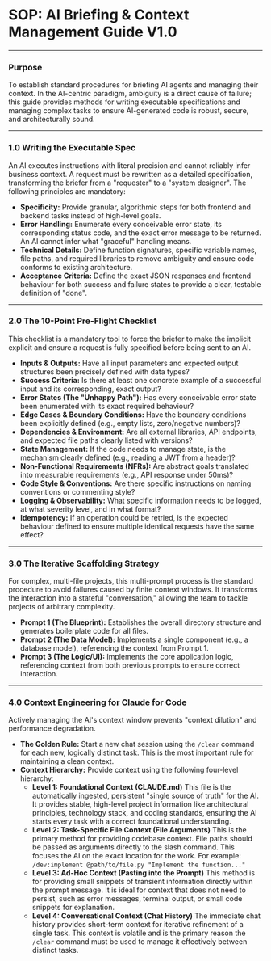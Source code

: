 # SOP: AI Briefing & Context Management Guide V1.0

---

### Purpose

To establish standard procedures for briefing AI agents and managing their context. In the AI-centric paradigm, ambiguity is a direct cause of failure; this guide provides methods for writing executable specifications and managing complex tasks to ensure AI-generated code is robust, secure, and architecturally sound.

---

### 1.0 Writing the Executable Spec

An AI executes instructions with literal precision and cannot reliably infer business context. A request must be rewritten as a detailed specification, transforming the briefer from a "requester" to a "system designer". The following principles are mandatory:

* **Specificity:** Provide granular, algorithmic steps for both frontend and backend tasks instead of high-level goals.
* **Error Handling:** Enumerate every conceivable error state, its corresponding status code, and the exact error message to be returned. An AI cannot infer what "graceful" handling means.
* **Technical Details:** Define function signatures, specific variable names, file paths, and required libraries to remove ambiguity and ensure code conforms to existing architecture.
* **Acceptance Criteria:** Define the exact JSON responses and frontend behaviour for both success and failure states to provide a clear, testable definition of "done".

---

### 2.0 The 10-Point Pre-Flight Checklist

This checklist is a mandatory tool to force the briefer to make the implicit explicit and ensure a request is fully specified before being sent to an AI.

* **Inputs & Outputs:** Have all input parameters and expected output structures been precisely defined with data types?
* **Success Criteria:** Is there at least one concrete example of a successful input and its corresponding, exact output?
* **Error States (The "Unhappy Path"):** Has every conceivable error state been enumerated with its exact required behaviour?
* **Edge Cases & Boundary Conditions:** Have the boundary conditions been explicitly defined (e.g., empty lists, zero/negative numbers)?
* **Dependencies & Environment:** Are all external libraries, API endpoints, and expected file paths clearly listed with versions?
* **State Management:** If the code needs to manage state, is the mechanism clearly defined (e.g., reading a JWT from a header)?
* **Non-Functional Requirements (NFRs):** Are abstract goals translated into measurable requirements (e.g., API response under 50ms)?
* **Code Style & Conventions:** Are there specific instructions on naming conventions or commenting style?
* **Logging & Observability:** What specific information needs to be logged, at what severity level, and in what format?
* **Idempotency:** If an operation could be retried, is the expected behaviour defined to ensure multiple identical requests have the same effect?

---

### 3.0 The Iterative Scaffolding Strategy

For complex, multi-file projects, this multi-prompt process is the standard procedure to avoid failures caused by finite context windows. It transforms the interaction into a stateful "conversation," allowing the team to tackle projects of arbitrary complexity.

* **Prompt 1 (The Blueprint):** Establishes the overall directory structure and generates boilerplate code for all files.
* **Prompt 2 (The Data Model):** Implements a single component (e.g., a database model), referencing the context from Prompt 1.
* **Prompt 3 (The Logic/UI):** Implements the core application logic, referencing context from both previous prompts to ensure correct interaction.

---

### 4.0 Context Engineering for Claude for Code

Actively managing the AI's context window prevents "context dilution" and performance degradation.

* **The Golden Rule:** Start a new chat session using the `/clear` command for each new, logically distinct task. This is the most important rule for maintaining a clean context.
* **Context Hierarchy:** Provide context using the following four-level hierarchy:
    * **Level 1: Foundational Context (CLAUDE.md)**
        This file is the automatically ingested, persistent "single source of truth" for the AI. It provides stable, high-level project information like architectural principles, technology stack, and coding standards, ensuring the AI starts every task with a correct foundational understanding.
    * **Level 2: Task-Specific File Context (File Arguments)**
        This is the primary method for providing codebase context. File paths should be passed as arguments directly to the slash command. This focuses the AI on the exact location for the work. For example: `/dev:implement @path/to/file.py "Implement the function..."`
    * **Level 3: Ad-Hoc Context (Pasting into the Prompt)**
        This method is for providing small snippets of transient information directly within the prompt message. It is ideal for context that does not need to persist, such as error messages, terminal output, or small code snippets for explanation.
    * **Level 4: Conversational Context (Chat History)**
        The immediate chat history provides short-term context for iterative refinement of a single task. This context is volatile and is the primary reason the `/clear` command must be used to manage it effectively between distinct tasks.